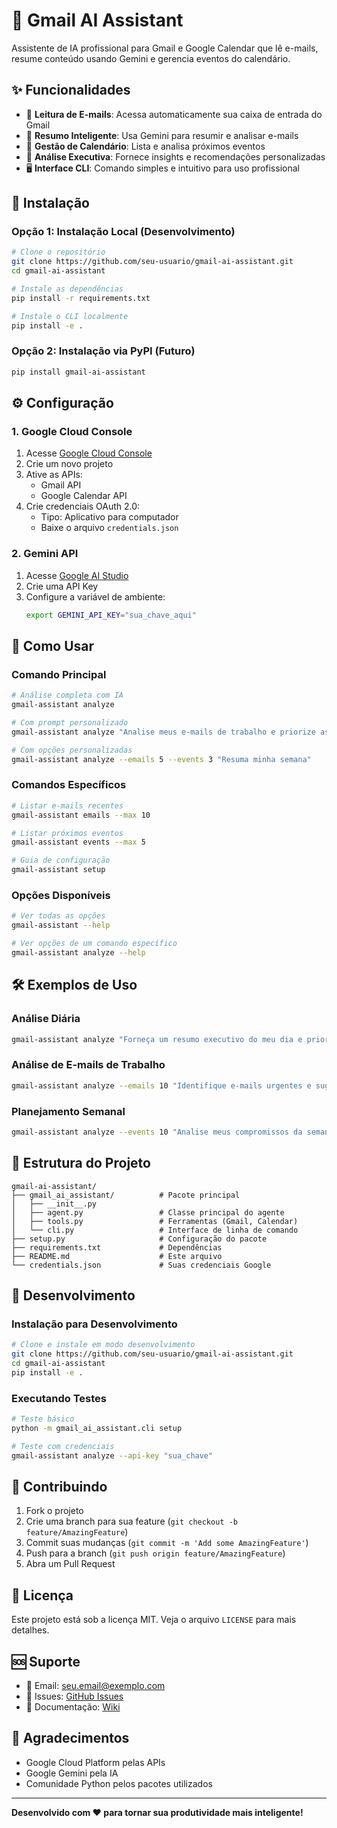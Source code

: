 # 🤖 Gmail AI Assistant

Assistente de IA profissional para Gmail e Google Calendar que lê e-mails, resume conteúdo usando Gemini e gerencia eventos do calendário.

## ✨ Funcionalidades

- 📧 **Leitura de E-mails**: Acessa automaticamente sua caixa de entrada do Gmail
- 🧠 **Resumo Inteligente**: Usa Gemini para resumir e analisar e-mails
- 📅 **Gestão de Calendário**: Lista e analisa próximos eventos
- 🎯 **Análise Executiva**: Fornece insights e recomendações personalizadas
- 🖥️ **Interface CLI**: Comando simples e intuitivo para uso profissional

## 🚀 Instalação

### Opção 1: Instalação Local (Desenvolvimento)

```bash
# Clone o repositório
git clone https://github.com/seu-usuario/gmail-ai-assistant.git
cd gmail-ai-assistant

# Instale as dependências
pip install -r requirements.txt

# Instale o CLI localmente
pip install -e .
```

### Opção 2: Instalação via PyPI (Futuro)

```bash
pip install gmail-ai-assistant
```

## ⚙️ Configuração

### 1. Google Cloud Console

1. Acesse [Google Cloud Console](https://console.cloud.google.com/)
2. Crie um novo projeto
3. Ative as APIs:
   - Gmail API
   - Google Calendar API
4. Crie credenciais OAuth 2.0:
   - Tipo: Aplicativo para computador
   - Baixe o arquivo `credentials.json`

### 2. Gemini API

1. Acesse [Google AI Studio](https://makersuite.google.com/app/apikey)
2. Crie uma API Key
3. Configure a variável de ambiente:
   ```bash
   export GEMINI_API_KEY="sua_chave_aqui"
   ```

## 📖 Como Usar

### Comando Principal

```bash
# Análise completa com IA
gmail-assistant analyze

# Com prompt personalizado
gmail-assistant analyze "Analise meus e-mails de trabalho e priorize as tarefas"

# Com opções personalizadas
gmail-assistant analyze --emails 5 --events 3 "Resuma minha semana"
```

### Comandos Específicos

```bash
# Listar e-mails recentes
gmail-assistant emails --max 10

# Listar próximos eventos
gmail-assistant events --max 5

# Guia de configuração
gmail-assistant setup
```

### Opções Disponíveis

```bash
# Ver todas as opções
gmail-assistant --help

# Ver opções de um comando específico
gmail-assistant analyze --help
```

## 🛠️ Exemplos de Uso

### Análise Diária
```bash
gmail-assistant analyze "Forneça um resumo executivo do meu dia e priorize minhas tarefas"
```

### Análise de E-mails de Trabalho
```bash
gmail-assistant analyze --emails 10 "Identifique e-mails urgentes e sugira ações"
```

### Planejamento Semanal
```bash
gmail-assistant analyze --events 10 "Analise meus compromissos da semana e sugira otimizações"
```

## 📁 Estrutura do Projeto

```
gmail-ai-assistant/
├── gmail_ai_assistant/          # Pacote principal
│   ├── __init__.py
│   ├── agent.py                 # Classe principal do agente
│   ├── tools.py                 # Ferramentas (Gmail, Calendar)
│   └── cli.py                   # Interface de linha de comando
├── setup.py                     # Configuração do pacote
├── requirements.txt             # Dependências
├── README.md                    # Este arquivo
└── credentials.json             # Suas credenciais Google
```

## 🔧 Desenvolvimento

### Instalação para Desenvolvimento

```bash
# Clone e instale em modo desenvolvimento
git clone https://github.com/seu-usuario/gmail-ai-assistant.git
cd gmail-ai-assistant
pip install -e .
```

### Executando Testes

```bash
# Teste básico
python -m gmail_ai_assistant.cli setup

# Teste com credenciais
gmail-assistant analyze --api-key "sua_chave"
```

## 🤝 Contribuindo

1. Fork o projeto
2. Crie uma branch para sua feature (`git checkout -b feature/AmazingFeature`)
3. Commit suas mudanças (`git commit -m 'Add some AmazingFeature'`)
4. Push para a branch (`git push origin feature/AmazingFeature`)
5. Abra um Pull Request

## 📄 Licença

Este projeto está sob a licença MIT. Veja o arquivo `LICENSE` para mais detalhes.

## 🆘 Suporte

- 📧 Email: seu.email@exemplo.com
- 🐛 Issues: [GitHub Issues](https://github.com/seu-usuario/gmail-ai-assistant/issues)
- 📖 Documentação: [Wiki](https://github.com/seu-usuario/gmail-ai-assistant/wiki)

## 🙏 Agradecimentos

- Google Cloud Platform pelas APIs
- Google Gemini pela IA
- Comunidade Python pelos pacotes utilizados

---

**Desenvolvido com ❤️ para tornar sua produtividade mais inteligente!** 